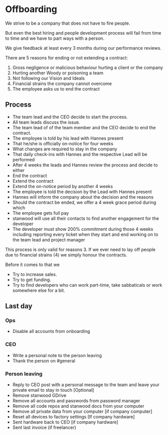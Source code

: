 # Offboarding

We strive to be a company that does not have to fire people. 

But even the best hiring and people development process will fail from time to time and we have to part ways with a person.

We give feedback at least every 3 months during our performance reviews.

There are 5 reasons for ending or not extending a contract:

1. Gross negligence or malicious behaviour hurting a client or the company
2. Hurting another Woody or poisoning a team
3. Not following our Vision and Ideals
4. Financial strains the company cannot overcome 
5. The employee asks us to end the contract

## Process

- The team lead and the CEO decide to start the process.
- All team leads discuss the issue.
- The team lead of of the team member and the CEO decide to end the contract.
- The employee is told by his lead with Hannes present
- That he/she is officially on-notice for four weeks
- What changes are required to stay in the company
- That daily check-ins with Hannes and the respective Lead will be performed
- After 4 weeks the leads and Hannes review the process and decide to either
- End the contract
- Extend the contract
- Extend the on-notice period by another 4 weeks
- The employee is told the decision by the Lead with Hannes present
- Hannes will inform the company about the decision and the reasons
- Should the contract be ended, we offer a 4 week grace period during which
- The employee gets full pay
- stanwood will use all their contacts to find another engagement for the developer
- The developer must show 200% commitment during those 4 weeks including reporting every ticket when they start and end working on to the team lead and project manager

This process is only valid for reasons 3. If we ever need to lay off people due to financial strains (4) we simply honour the contracts.

Before it comes to that we

- Try to increase sales.
- Try to get funding.
- Try to find developers who can work part-time, take sabbaticals or work somewhere else for a bit.

## Last day

### Ops

- Disable all accounts from onboarding

### CEO

- Write a personal note to the person leaving
- Thank the person on #general

### Person leaving

- Reply to CEO post with a personal message to the team and leave your private email to stay in touch [Optional]
- Remove stanwood GDrive
- Remove all accounts and passwords from password manager
- Remove all code repos and stanwood docs from your computer
- Remove all private data from your computer [if company computer]
- Reset all devices to factory settings [If company hardware]
- Sent hardware back to CEO [if company hardware]
- Sent last invoice (if freelancer)